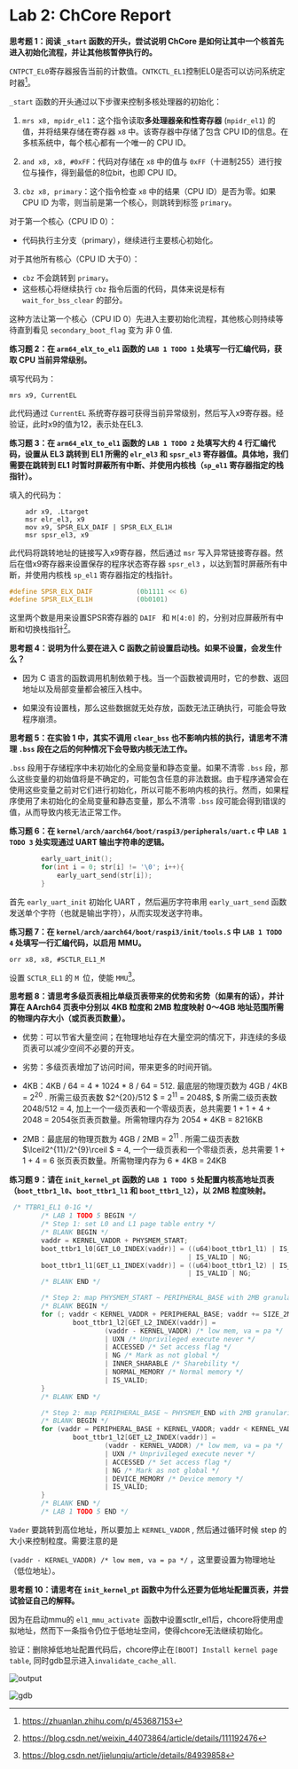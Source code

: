 # Lab 2: ChCore Report

**思考题 1：阅读 `_start` 函数的开头，尝试说明 ChCore 是如何让其中一个核首先进入初始化流程，并让其他核暂停执行的。**

`CNTPCT_EL0`寄存器报告当前的计数值。`CNTKCTL_EL1`控制EL0是否可以访问系统定时器[^1]。

`_start` 函数的开头通过以下步骤来控制多核处理器的初始化：

1. `mrs x8, mpidr_el1`：这个指令读取**多处理器亲和性寄存器** (`mpidr_el1`) 的值，并将结果存储在寄存器 `x8` 中。该寄存器中存储了包含 CPU ID的信息。在多核系统中，每个核心都有一个唯一的 CPU ID。

2. `and x8, x8, #0xFF`：代码对存储在 `x8` 中的值与 `0xFF`（十进制255）进行按位与操作，得到最低的8位bit，也即 CPU ID。

3. `cbz x8, primary`：这个指令检查 `x8` 中的结果（CPU ID）是否为零。如果 CPU ID 为零，则当前是第一个核心，则跳转到标签 `primary`。

对于第一个核心（CPU ID 0）：
- 代码执行主分支（primary），继续进行主要核心初始化。

对于其他所有核心（CPU ID 大于0）：
- `cbz` 不会跳转到 `primary`。
- 这些核心将继续执行 `cbz` 指令后面的代码，具体来说是标有 `wait_for_bss_clear` 的部分。

这种方法让第一个核心（CPU ID 0）先进入主要初始化流程，其他核心则持续等待直到看见 `secondary_boot_flag` 变为 非 0 值.

**练习题 2：在 `arm64_elX_to_el1` 函数的 `LAB 1 TODO 1` 处填写一行汇编代码，获取 CPU 当前异常级别。**

填写代码为：

```assembly
mrs x9, CurrentEL
```

此代码通过 `CurrentEL` 系统寄存器可获得当前异常级别，然后写入x9寄存器。经验证，此时x9的值为12，表示处在EL3.

**练习题 3：在 `arm64_elX_to_el1` 函数的 `LAB 1 TODO 2` 处填写大约 4 行汇编代码，设置从 EL3 跳转到 EL1 所需的 `elr_el3` 和 `spsr_el3` 寄存器值。具体地，我们需要在跳转到 EL1 时暂时屏蔽所有中断、并使用内核栈（`sp_el1` 寄存器指定的栈指针）。**

填入的代码为：

```assembly
	adr x9, .Ltarget
	msr elr_el3, x9
	mov x9, SPSR_ELX_DAIF | SPSR_ELX_EL1H
	msr spsr_el3, x9
```

此代码将跳转地址的链接写入x9寄存器，然后通过 `msr` 写入异常链接寄存器。然后在借x9寄存器来设置保存的程序状态寄存器 `spsr_el3` ，以达到暂时屏蔽所有中断，并使用内核栈 `sp_el1` 寄存器指定的栈指针。

```C
#define SPSR_ELX_DAIF           (0b1111 << 6)
#define SPSR_ELX_EL1H           (0b0101)
```

这里两个数是用来设置SPSR寄存器的 `DAIF ` 和 `M[4:0]` 的，分别对应屏蔽所有中断和切换栈指针[^2]。

**思考题 4：说明为什么要在进入 C 函数之前设置启动栈。如果不设置，会发生什么？**

* 因为 C 语言的函数调用机制依赖于栈。当一个函数被调用时，它的参数、返回地址以及局部变量都会被压入栈中。

* 如果没有设置栈，那么这些数据就无处存放，函数无法正确执行，可能会导致程序崩溃。

**思考题 5：在实验 1 中，其实不调用 `clear_bss` 也不影响内核的执行，请思考不清理 `.bss` 段在之后的何种情况下会导致内核无法工作。**

`.bss` 段用于存储程序中未初始化的全局变量和静态变量。如果不清零 `.bss` 段，那么这些变量的初始值将是不确定的，可能包含任意的非法数据。由于程序通常会在使用这些变量之前对它们进行初始化，所以可能不影响内核的执行。然而，如果程序使用了未初始化的全局变量和静态变量，那么不清零 `.bss` 段可能会得到错误的值，从而导致内核无法正常工作。

**练习题 6：在 `kernel/arch/aarch64/boot/raspi3/peripherals/uart.c` 中 `LAB 1 TODO 3` 处实现通过 UART 输出字符串的逻辑。**

```c
		early_uart_init();
		for(int i = 0; str[i] != '\0'; i++){
			early_uart_send(str[i]);
		}
```

首先 `early_uart_init` 初始化 UART ，然后遍历字符串用 `early_uart_send` 函数发送单个字符（也就是输出字符），从而实现发送字符串。

**练习题 7：在 `kernel/arch/aarch64/boot/raspi3/init/tools.S` 中 `LAB 1 TODO 4` 处填写一行汇编代码，以启用 MMU。**

```assembly
orr x8, x8, #SCTLR_EL1_M
```

设置 `SCTLR_EL1` 的 `M `位，使能 `MMU`[^3]。



**思考题 8：请思考多级页表相比单级页表带来的优势和劣势（如果有的话），并计算在 AArch64 页表中分别以 4KB 粒度和 2MB 粒度映射 0～4GB 地址范围所需的物理内存大小（或页表页数量）。**

* 优势：可以节省大量空间；在物理地址存在大量空洞的情况下，非连续的多级页表可以减少空间不必要的开支。

* 劣势：多级页表增加了访问时间，带来更多的时间开销。

* 4KB：4KB / 64 = 4 * 1024 * 8 / 64 = 512. 最底层的物理页数为 4GB / 4KB = $2^{20}$ .  所需三级页表数 $2^{20}/512 $ = $2^{11}$ =  2048$, $ 所需二级页表数 2048/512 = 4, 加上一个一级页表和一个零级页表，总共需要 1 + 1 + 4 + 2048  = 2054张页表页数量。所需物理内存为 2054 * 4KB = 8216KB
* 2MB：最底层的物理页数为 4GB / 2MB = $2^{11}$ .  所需二级页表数 $\lceil2^{11}/2^{9}\rceil $ = 4,  一个一级页表和一个零级页表，总共需要 1 + 1 + 4  = 6 张页表页数量。所需物理内存为 6 * 4KB = 24KB



**练习题 9：请在 `init_kernel_pt` 函数的 `LAB 1 TODO 5` 处配置内核高地址页表（`boot_ttbr1_l0`、`boot_ttbr1_l1` 和 `boot_ttbr1_l2`），以 2MB 粒度映射。**

```c
 /* TTBR1_EL1 0-1G */
        /* LAB 1 TODO 5 BEGIN */
        /* Step 1: set L0 and L1 page table entry */
        /* BLANK BEGIN */
        vaddr = KERNEL_VADDR + PHYSMEM_START;
        boot_ttbr1_l0[GET_L0_INDEX(vaddr)] = ((u64)boot_ttbr1_l1) | IS_TABLE
                                             | IS_VALID | NG;
        boot_ttbr1_l1[GET_L1_INDEX(vaddr)] = ((u64)boot_ttbr1_l2) | IS_TABLE
                                             | IS_VALID | NG;
        /* BLANK END */

        /* Step 2: map PHYSMEM_START ~ PERIPHERAL_BASE with 2MB granularity */
        /* BLANK BEGIN */
        for (; vaddr < KERNEL_VADDR + PERIPHERAL_BASE; vaddr += SIZE_2M) {
                boot_ttbr1_l2[GET_L2_INDEX(vaddr)] =
                        (vaddr - KERNEL_VADDR) /* low mem, va = pa */
                        | UXN /* Unprivileged execute never */
                        | ACCESSED /* Set access flag */
                        | NG /* Mark as not global */
                        | INNER_SHARABLE /* Sharebility */
                        | NORMAL_MEMORY /* Normal memory */
                        | IS_VALID;
        }
        /* BLANK END */

        /* Step 2: map PERIPHERAL_BASE ~ PHYSMEM_END with 2MB granularity */
        /* BLANK BEGIN */
        for (vaddr = PERIPHERAL_BASE + KERNEL_VADDR; vaddr < KERNEL_VADDR + PHYSMEM_END; vaddr += SIZE_2M) {
                boot_ttbr1_l2[GET_L2_INDEX(vaddr)] =
                        (vaddr - KERNEL_VADDR) /* low mem, va = pa */
                        | UXN /* Unprivileged execute never */
                        | ACCESSED /* Set access flag */
                        | NG /* Mark as not global */
                        | DEVICE_MEMORY /* Device memory */
                        | IS_VALID;
        }
        /* BLANK END */
        /* LAB 1 TODO 5 END */
```

`Vader` 要跳转到高位地址，所以要加上 `KERNEL_VADDR` , 然后通过循环时候 step 的大小来控制粒度。需要注意的是

`(vaddr - KERNEL_VADDR) /* low mem, va = pa */` ，这里要设置为物理地址（低位地址）。

**思考题 10：请思考在 `init_kernel_pt` 函数中为什么还要为低地址配置页表，并尝试验证自己的解释。**

因为在启动mmu的 `el1_mmu_activate `函数中设置sctlr_el1后，chcore将使用虚拟地址，然而下一条指令仍位于低地址空间，使得chcore无法继续初始化。

验证：删除掉低地址配置代码后，chcore停止在`[BOOT] Install kernel page table`, 同时gdb显示进入`invalidate_cache_all`.

![output](https://p.ipic.vip/d6kn5n.png)

![gdb](https://p.ipic.vip/ghl7bx.png)



[^1]: https://zhuanlan.zhihu.com/p/453687153
[^2]: https://blog.csdn.net/weixin_44073864/article/details/111192476
[^3]: https://blog.csdn.net/jielunqiu/article/details/84939858
